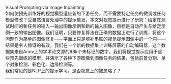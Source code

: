 Visual Prompting via Image Inpainting    
如何使预先训练好的视觉模型适应新的下游任务，而不需要特定任务的微调或任何模型修改？受自然语言处理中的提示启发，本文对视觉提示进行了研究：给定在测试时间的新任务的输入—输出图像示例和新的输入图像，目标是自动产生与给定示例一致的输出图像。我们证明，只要修复算法在正确的数据上进行了训练，将这个问题作为简单的图像修复——字面上只是填补串联的视觉提示图像中的一个洞——结果是令人惊讶的有效。我们在一个新的数据集上训练屏蔽的自动编码器，这个数据集来自Arxiv上的学术论文源的88k个未标记的数字。我们将视觉提示应用于这些预先训练的模型，并演示了各种下游图像到图像任务的结果，包括前景分割、单个对象检测、彩色化、边缘检测等。   
我们常见的是NLP上的提示学习，是否视觉上的被忽略了？

----
